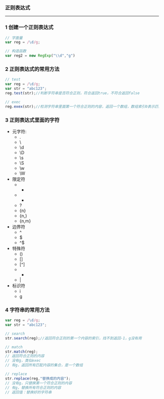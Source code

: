 ### 正则表达式
-------
### 1 创建一个正则表达式
```js
// 字面量
var reg = /\d/g;

// 构造函数
var reg2 = new RegExp("\\d","g")

```

### 2 正则表达式的常用方法
```js
// test
var reg = /\d/g;
var str = "abc123";
reg.test(str);//判断字符串是否符合正则，符合返回true，不符合返回false

// exec 
reg.exex(str);//检测字符串里面第一个符合正则的内容，返回一个数组，数组索引0表示匹配到的第一个内容，index表示第一个匹配到的字符的索引
```

### 3 正则表达式里面的字符
+ 元字符:
  + . 
  + \
  + \d
  + \D
  + \s
  + \S
  + \w
  + \W
+ 限定符
  + *
  + +
  + ?
  + {n}
  + {n,}
  + {n,m}
+ 边界符
  + ^
  + $
  + ^$
+ 特殊符
  + ()
  + []
  + [^]
  + -
  + |
+ 标识符
  + i
  + g
### 4 字符串的常用方法
```js
var reg = /\d/g;
var str = "abc123";

// search
str.search(reg);//返回符合正则的第一个内容的索引，找不到返回-1，g没有用

// match
str.match(reg);
// 返回符合正则的内容
// 没有g，类似exec
// 有g，返回所有匹配内容的集合，是一个数组

// replace
str.replace(reg,"替换成的内容");
// 没有g，只替换第一个符合正则的内容
// 有g，替换所有符合正则的内容
// 返回值：替换好的字符串
```